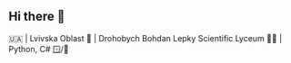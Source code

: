 ## Hi there 👋

🇺🇦 | Lvivska Oblast
🏫 | Drohobych Bohdan Lepky Scientific Lyceum
👨‍💻 | Python, C#
🪟/🐧
 

<!--
**olehm208/olehm208** is a ✨ _special_ ✨ repository because its `README.md` (this file) appears on your GitHub profile.

Here are some ideas to get you started:

- 🔭 I’m currently working on ...
- 🌱 I’m currently learning ...
- 👯 I’m looking to collaborate on ...
- 🤔 I’m looking for help with ...
- 💬 Ask me about ...
- 📫 How to reach me: ...
- 😄 Pronouns: ...
- ⚡ Fun fact: ...
-->
